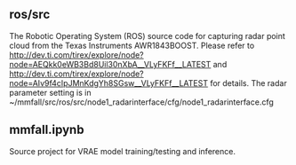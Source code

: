 ## ros/src
The Robotic Operating System (ROS) source code for capturing radar point cloud from the Texas Instruments AWR1843BOOST.
Please refer to http://dev.ti.com/tirex/explore/node?node=AEQkk0eWB3Bd8Uil30nXbA__VLyFKFf__LATEST and http://dev.ti.com/tirex/explore/node?node=AIv9f4cIpJMnKdgYh8SGsw__VLyFKFf__LATEST for details.
The radar parameter setting is in ~/mmfall/src/ros/src/node1_radarinterface/cfg/node1_radarinterface.cfg

## mmfall.ipynb
Source project for VRAE model training/testing and inference.
